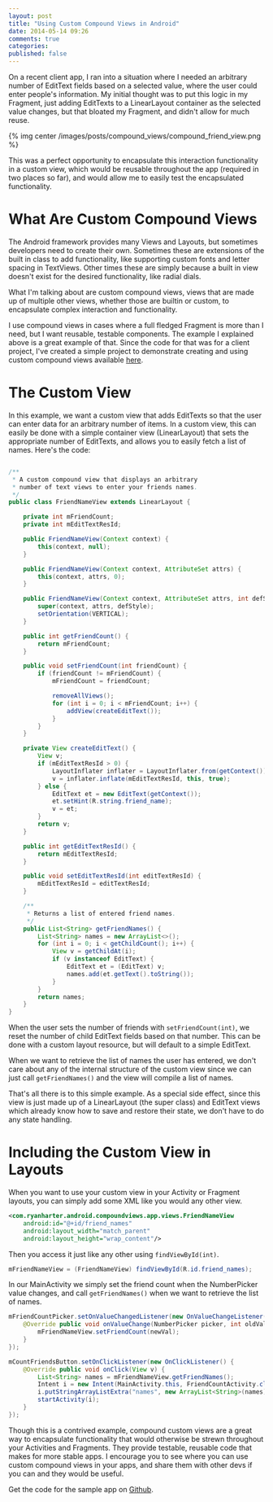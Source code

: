 ```yaml
---
layout: post
title: "Using Custom Compound Views in Android"
date: 2014-05-14 09:26
comments: true
categories: 
published: false
---
```

On a recent client app, I ran into a situation where I needed an arbitrary number of EditText fields based on a selected value, where the user could enter people's information.  My initial thought was to put this logic in my Fragment, just adding EditTexts to a LinearLayout container as the selected value changes, but that bloated my Fragment, and didn't allow for much reuse.

{% img center /images/posts/compound_views/compound_friend_view.png %}

This was a perfect opportunity to encapsulate this interaction functionality in a custom view, which would be reusable throughout the app (required in two places so far), and would allow me to easily test the encapsulated functionality.

<!-- more -->

# What Are Custom Compound Views

The Android framework provides many Views and Layouts, but sometimes developers need to create their own.  Sometimes these are extensions of the built in class to add functionality, like supporting custom fonts and letter spacing in TextViews.  Other times these are simply because a built in view doesn't exist for the desired functionality, like radial dials.

What I'm talking about are custom compound views, views that are made up of multiple other views, whether those are builtin or custom, to encapsulate complex interaction and functionality.

I use compound views in cases where a full fledged Fragment is more than I need, but I want reusable, testable components.  The example I explained above is a great example of that.  Since the code for that was for a client project, I've created a simple project to demonstrate creating and using custom compound views available [here](https://github.com/rharter/CompoundViews).

# The Custom View

In this example, we want a custom view that adds EditTexts so that the user can enter data for an arbitrary number of items.  In a custom view, this can easily be done with a simple container view (LinearLayout) that sets the appropriate number of EditTexts, and allows you to easily fetch a list of names.  Here's the code:

``` java

/**
 * A custom compound view that displays an arbitrary
 * number of text views to enter your friends names.
 */
public class FriendNameView extends LinearLayout {

    private int mFriendCount;
    private int mEditTextResId;

    public FriendNameView(Context context) {
        this(context, null);
    }

    public FriendNameView(Context context, AttributeSet attrs) {
        this(context, attrs, 0);
    }

    public FriendNameView(Context context, AttributeSet attrs, int defStyle) {
        super(context, attrs, defStyle);
        setOrientation(VERTICAL);
    }

    public int getFriendCount() {
        return mFriendCount;
    }

    public void setFriendCount(int friendCount) {
        if (friendCount != mFriendCount) {
            mFriendCount = friendCount;

            removeAllViews();
            for (int i = 0; i < mFriendCount; i++) {
                addView(createEditText());
            }
        }
    }

    private View createEditText() {
        View v;
        if (mEditTextResId > 0) {
            LayoutInflater inflater = LayoutInflater.from(getContext());
            v = inflater.inflate(mEditTextResId, this, true);
        } else {
            EditText et = new EditText(getContext());
            et.setHint(R.string.friend_name);
            v = et;
        }
        return v;
    }

    public int getEditTextResId() {
        return mEditTextResId;
    }

    public void setEditTextResId(int editTextResId) {
        mEditTextResId = editTextResId;
    }

    /**
     * Returns a list of entered friend names.
     */
    public List<String> getFriendNames() {
        List<String> names = new ArrayList<>();
        for (int i = 0; i < getChildCount(); i++) {
            View v = getChildAt(i);
            if (v instanceof EditText) {
                EditText et = (EditText) v;
                names.add(et.getText().toString());
            }
        }
        return names;
    }
}
```

When the user sets the number of friends with `setFriendCount(int)`, we reset the number of child EditText fields based on that number.  This can be done with a custom layout resource, but will default to a simple EditText.

When we want to retrieve the list of names the user has entered, we don't care about any of the internal structure of the custom view since we can just call `getFriendNames()` and the view will compile a list of names.

That's all there is to this simple example.  As a special side effect, since this view is just made up of a LinearLayout (the super class) and EditText views which already know how to save and restore their state, we don't have to do any state handling.

# Including the Custom View in Layouts

When you want to use your custom view in your Activity or Fragment layouts, you can simply add some XML like you would any other view.

``` xml
<com.ryanharter.android.compoundviews.app.views.FriendNameView
    android:id="@+id/friend_names"
    android:layout_width="match_parent"
    android:layout_height="wrap_content"/>
```

Then you access it just like any other using `findViewById(int)`.

``` java
mFriendNameView = (FriendNameView) findViewById(R.id.friend_names);
```

In our MainActivity we simply set the friend count when the NumberPicker value changes, and call `getFriendNames()` when we want to retrieve the list of names.

``` java
mFriendCountPicker.setOnValueChangedListener(new OnValueChangeListener() {
    @Override public void onValueChange(NumberPicker picker, int oldVal, int newVal) {
        mFriendNameView.setFriendCount(newVal);
    }
});

mCountFriendsButton.setOnClickListener(new OnClickListener() {
    @Override public void onClick(View v) {
        List<String> names = mFriendNameView.getFriendNames();
        Intent i = new Intent(MainActivity.this, FriendCountActivity.class);
        i.putStringArrayListExtra("names", new ArrayList<String>(names));
        startActivity(i);
    }
});
```

Though this is a contrived example, compound custom views are a great way to encapsulate functionality that would otherwise be strewn throughout your Activities and Fragments.  They provide testable, reusable code that makes for more stable apps.  I encourage you to see where you can use custom compound views in your apps, and share them with other devs if you can and they would be useful.

Get the code for the sample app on [Github](https://github.com/rharter/CompoundViews).